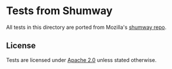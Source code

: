 # Tests from Shumway

All tests in this directory are ported from Mozilla's [shumway repo](https://github.com/mozilla/shumway/tree/master/test/swfs).

## License

Tests are licensed under [Apache 2.0](https://github.com/mozilla/shumway/blob/master/LICENSE)
unless stated otherwise.
